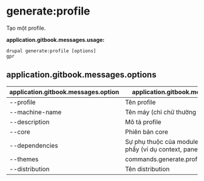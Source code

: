 # generate:profile
Tạo một profile.

**application.gitbook.messages.usage:**
```
drupal generate:profile [options]
gpr
```

## application.gitbook.messages.options
application.gitbook.messages.option | application.gitbook.messages.details
-------|-------------
--profile | Tên profile
--machine-name | Tên máy (chỉ chữ thường và gạch dưới)
--description | Mô tả profile
--core | Phiên bản core
--dependencies | Sự phụ thuộc của module chia ra bởi dấu phẩy (ví dụ context, panels)
--themes | commands.generate.profile.options.themes
--distribution | Tên distribution
